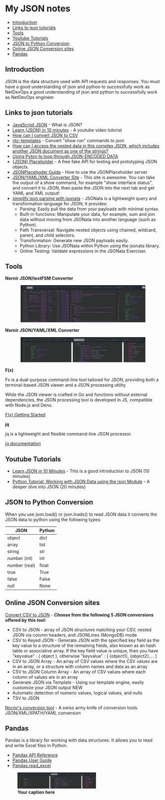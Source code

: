 # My JSON notes<!-- omit from toc -->

- [Introduction](#introduction)
- [Links to json tutorials](#links-to-json-tutorials)
- [Tools](#tools)
- [Youtube Tutorials](#youtube-tutorials)
- [JSON to Python Conversion](#json-to-python-conversion)
- [Online JSON Conversion sites](#online-json-conversion-sites)
- [Pandas](#pandas)

## Introduction

 JSON is the data structure used with API requests and responses. You must have
 a good understanding of json and python to successfully work as NetDevOps
 a good understanding of json and python to successfully work as NetDevOps
 engineer.

## Links to json tutorials

- [JavaScript JSON](https://www.geeksforgeeks.org/javascript-json/) - What is JSON?
- [Learn {JSON} in 10 minutes](https://www.youtube.com/watch?v=iiADhChRriM) - A youtube video tutorial
- [How can I convert JSON to CSV](https://stackoverflow.com/questions/1871524/how-can-i-convert-json-to-csv)
- [ntc-templates](https://github.com/networktocode/ntc-templates/tree/master/ntc_templates/templates) - Convert "show run" commands to json
- [How can I access the nested data in this complex JSON, which includes another JSON document as one of the strings?](https://stackoverflow.com/questions/48193502/how-can-i-access-the-nested-data-in-this-complex-json-which-includes-another-js)
- [Using Pyton to loop through JSON-ENCODED DATA](https://www.tech-otaku.com/mac/using-python-to-loop-through-json-encoded-data/)
- [{JSON} Placeholder](https://jsonplaceholder.typicode.com) - A free fake API for testing and prototyping JSON objects.
- [JSONPlacehoder Guide](https://jsonplaceholder.typicode.com/guide/) - How to use the JSONPlaceholder server
- [JSON/YAML/XML Converter Site](https://textfsm.nornir.tech) - This site is awesome. You can take the output of a show command, for example "show interface status", and convert it to JSON, then paste the JSON into the next tab and get YAML and XML output!
- [simplify json parsing with jsonata](https://www.packetcoders.io/simplify-json-parsing-with-jsonata/) - JSONata is a lightweight query and transformation language for JSON; it provides:
  - Parsing: Easily pull the data from your payloads with minimal syntax.
  - Built-in functions: Manipulate your data, for example, sum and join data without moving from JSONata into another language (such as Python).
  - Path Transversal: Navigate nested objects using chained, wildcard, parent, and child selectors.
  - Transformation: Generate new JSON payloads easily.
  - Python Library: Use JSONata within Python using the jsonata library.
  - Online Testing: Validate expressions in the JSONata Exerciser.

## Tools

**Nornir JSON/textFSM Converter**

<p align="center" width="100%">
    <img width="80%" src="https://github.com/rikosintie/DevNetAssoc/blob/main/json-notes/images/textfsm-nornir-tech-textfsm.png">
</p>

**Nornir JSON/YAML/XML Converter**
<p align="center" width="100%">
    <img width="80%" src="https://github.com/rikosintie/DevNetAssoc/blob/main/json-notes/images/textfsm-nornir-tech.png">
</p>

**F(x)**

Fx is a dual-purpose command-line tool tailored for JSON, providing both a terminal-based JSON viewer and a JSON processing utility.

While the JSON viewer is crafted in Go and functions without external dependencies, the JSON processing tool is developed in JS, compatible with Node.js and Deno.

[F(x) Getting Started](<https://fx.wtf/getting-started>)

**jq**

jq is a lightweight and flexible command-line JSON processor.

[jq documentation](https://jqlang.github.io/jq/)


## Youtube Tutorials

- [Learn JSON in 10 Minutes](https://www.youtube.com/watch?v=iiADhChRriM) - This is a good introduction to JSON (10 minutes)
- [Python Tutorial: Working with JSON Data using the json Module](https://www.youtube.com/watch?v=9N6a-VLBa2I&t=308s) - A deeper dive into JSON (20 minutes)

## JSON to Python Conversion

When you use json.load() or json.loads() to read JSON data it converts the JSON data to python using the following types:

| JSON           | Python   |
|----------------|----------|
| object         | dict     |
| array          | list     |
| string         | str      |
| number (int)   | int      |
| number (real)  | float    |
| true           | True     |
| false          | False    |
| null           | None     |

## Online JSON Conversion sites

[Convert CSV to JSON](https://www.convertcsv.com/csv-to-json.htm) - **Choose from the following 5 JSON conversions offered by this tool:**
- CSV to JSON - array of JSON structures matching your CSV, nested JSON via column headers, and JSONLines (MongoDB) mode
- CSV to Keyed JSON - Generate JSON with the specified key field as the key value to a structure of the remaining fields, also known as an hash table or associative array. If the key field value is unique, then you have "keyvalue" : { object }, otherwise "keyvalue" : [ {object1}, {object2},... ]
- CSV to JSON Array - An array of CSV values where the CSV values are in an array, or a structure with column names and data as an array
- CSV to JSON Column Array - An array of CSV values where each column of values are in an array
- Generate JSON via Template - Using our template engine, easily customize your JSON output NEW
- Automatic detection of numeric values, logical values, and nulls
- TSV to JSON

[Nornir's conversion tool](https://textfsm.nornir.tech) - A swiss army knife of conversion tools. JSON/XML/XPATH/YAML conversion

## Pandas

Pandas is a library for working with data structures. It allows you to read and write Excel files in Python.

- [Pandas API Reference](https://pandas.pydata.org/pandas-docs/stable/reference/api/pandas.read_excel.html)
- [Pandas User Guide](https://pandas.pydata.org/pandas-docs/stable/user_guide/index.html)
- [Pandas.read_excel](https://pandas.pydata.org/pandas-docs/stable/reference/api/pandas.read_excel.html)

<figure>
      <img src=https://github.com/rikosintie/DevNetAssoc/blob/main/json-notes/images/textfsm-nornir-tech.png alt="Image Test" width=60% height=60%>
      <figcaption><b>Your caption here</b>
</figure>
